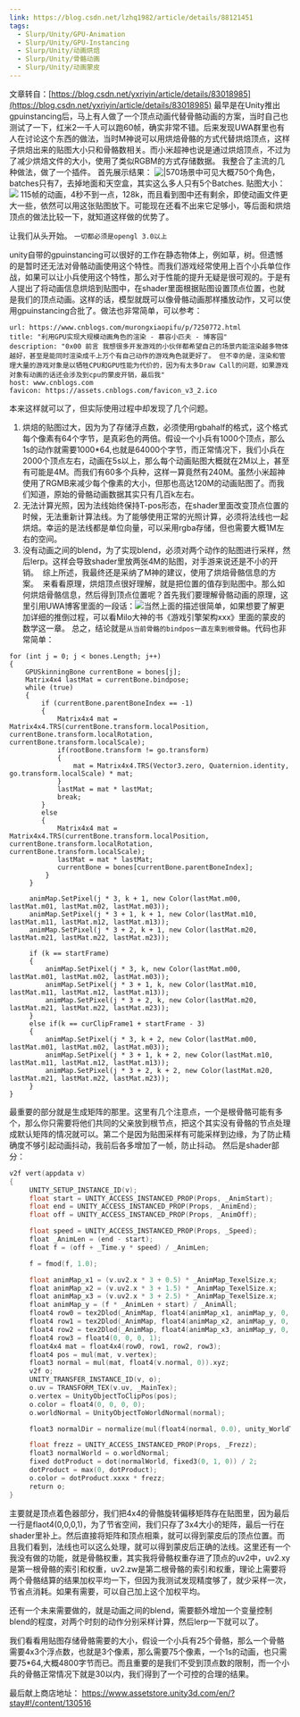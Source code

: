 ```yaml
---
link: https://blog.csdn.net/lzhq1982/article/details/88121451
tags:
  - Slurp/Unity/GPU-Animation
  - Slurp/Unity/GPU-Instancing
  - Slurp/Unity/动画烘焙
  - Slurp/Unity/骨骼动画
  - Slurp/Unity/动画蒙皮
---
```

文章转自：[https://blog.csdn.net/yxriyin/article/details/83018985](https://blog.csdn.net/yxriyin/article/details/83018985)
最早是在Unity推出gpuinstancing后，马上有人做了一个顶点动画代替骨骼动画的方案，当时自己也测试了一下，红米2一千人可以跑60帧，确实非常不错。后来发现UWA群里也有人在讨论这个东西的做法，当时M神说可以用烘焙骨骼的方式代替烘焙顶点，这样子烘焙出来的贴图大小只和骨骼数相关。而小米超神也说是通过烘焙顶点，不过为了减少烘焙文件的大小，使用了类似RGBM的方式存储数据。
我整合了主流的几种做法，做了一个插件。
首先展示结果：
![|570](https://i-blog.csdnimg.cn/blog_migrate/a18cc1114067fa41c337e1c8973c7d12.jpeg)场景中可见大概750个角色，batches只有7，去掉地面和天空盒，其实这么多人只有5个Batches.
贴图大小：
![](https://i-blog.csdnimg.cn/blog_migrate/103382c2eae404042d3fbf43d6c42ec0.png)
115帧的动画，4秒不到一点，128k，而且看到图中还有剩余，即使动画文件更大一些，依然可以用这张贴图放下。可能现在还看不出来它足够小，等后面和烘焙顶点的做法比较一下，就知道这样做的优势了。

让我们从头开始。
`一切都必须是opengl 3.0以上`

unity自带的gpuinstancing可以很好的工作在静态物体上，例如草，树。但遗憾的是暂时还无法对骨骼动画使用这个特性。而我们游戏经常使用上百个小兵单位作战，如果可以让小兵使用这个特性，那么对于性能的提升无疑是很可观的。于是有人提出了将动画信息烘焙到贴图中，在shader里面根据贴图设置顶点位置，也就是我们的顶点动画。这样的话，模型就既可以像骨骼动画那样播放动作，又可以使用gpuinstancing合批了。做法也非常简单，可以参考：
```cardlink
url: https://www.cnblogs.com/murongxiaopifu/p/7250772.html
title: "利用GPU实现大规模动画角色的渲染 - 慕容小匹夫 - 博客园"
description: "0x00 前言 我想很多开发游戏的小伙伴都希望自己的场景内能渲染越多物体越好，甚至是能同时渲染成千上万个有自己动作的游戏角色就更好了。 但不幸的是，渲染和管理大量的游戏对象是以牺牲CPU和GPU性能为代价的，因为有太多Draw Call的问题，如果游戏对象有动画的话还会涉及到cpu的蒙皮开销，最后我"
host: www.cnblogs.com
favicon: https://assets.cnblogs.com/favicon_v3_2.ico
```

本来这样就可以了，但实际使用过程中却发现了几个问题。
1. 烘焙的贴图过大，因为为了存储浮点数，必须使用rgbahalf的格式，这个格式每个像素有64个字节，是真彩色的两倍。假设一个小兵有1000个顶点，那么1s的动作就需要1000*64,也就是64000个字节，而正常情况下，我们小兵在2000个顶点左右，动画在5s以上，那么每个动画贴图大概就在2M以上，甚至有可能是4M。而我们有60多个兵种，这样一算竟然有240M。虽然小米超神使用了RGMB来减少每个像素的大小，但那也高达120M的动画贴图了。而我们知道，原始的骨骼动画数据其实只有几百k左右。
2. 无法计算光照，因为法线始终保持T-pos形态，在shader里面改变顶点位置的时候，无法重新计算法线。为了能够使用正常的光照计算，必须将法线也一起烘焙。幸运的是法线都是单位向量，可以采用rgba存储，但也需要大概1M左右的空间。
3. 没有动画之间的blend，为了实现blend，必须对两个动作的贴图进行采样，然后lerp。这样会导致shader里放两张4M的贴图，对手游来说还是不小的开销。
 综上所述，我最终还是采纳了M神的建议，使用了烘焙骨骼信息的方案。
 来看看原理，烘焙顶点很好理解，就是把位置的值存到贴图中。那么如何烘焙骨骼信息，然后得到顶点位置呢？首先我们要理解骨骼动画的原理，这里引用UWA博客里面的一段话：![](https://i-blog.csdnimg.cn/blog_migrate/24e2275c5ee828be8d45f4f842abf3fa.png)当然上面的描述很简单，如果想要了解更加详细的推倒过程，可以看Milo大神的书《游戏引擎架构xxx》里面的蒙皮的数学这一章。
总之，结论就是`从当前骨骼的bindpos一直左乘到根骨骼`。代码也非常简单：
```CSharp
for (int j = 0; j < bones.Length; j++)  
{
    GPUSkinningBone currentBone = bones[j];  
    Matrix4x4 lastMat = currentBone.bindpose;  
    while (true)  
    {
        if (currentBone.parentBoneIndex == -1)  
        {
            Matrix4x4 mat = Matrix4x4.TRS(currentBone.transform.localPosition, currentBone.transform.localRotation, currentBone.transform.localScale);  
            if(rootBone.transform != go.transform)  
            {
                mat = Matrix4x4.TRS(Vector3.zero, Quaternion.identity, go.transform.localScale) * mat;  
            }
            lastMat = mat * lastMat;  
            break;  
        }  
        else  
        {
            Matrix4x4 mat = Matrix4x4.TRS(currentBone.transform.localPosition, currentBone.transform.localRotation, currentBone.transform.localScale);  
            lastMat = mat * lastMat;  
            currentBone = bones[currentBone.parentBoneIndex];  
         }  
     }

     animMap.SetPixel(j * 3, k + 1, new Color(lastMat.m00, lastMat.m01, lastMat.m02, lastMat.m03));  
     animMap.SetPixel(j * 3 + 1, k + 1, new Color(lastMat.m10, lastMat.m11, lastMat.m12, lastMat.m13));  
     animMap.SetPixel(j * 3 + 2, k + 1, new Color(lastMat.m20, lastMat.m21, lastMat.m22, lastMat.m23));

     if (k == startFrame)  
     {
         animMap.SetPixel(j * 3, k, new Color(lastMat.m00, lastMat.m01, lastMat.m02, lastMat.m03));  
         animMap.SetPixel(j * 3 + 1, k, new Color(lastMat.m10, lastMat.m11, lastMat.m12, lastMat.m13));  
         animMap.SetPixel(j * 3 + 2, k, new Color(lastMat.m20, lastMat.m21, lastMat.m22, lastMat.m23));  
     }  
     else if(k == curClipFrame1 + startFrame - 3)  
     {
         animMap.SetPixel(j * 3, k + 2, new Color(lastMat.m00, lastMat.m01, lastMat.m02, lastMat.m03));  
         animMap.SetPixel(j * 3 + 1, k + 2, new Color(lastMat.m10, lastMat.m11, lastMat.m12, lastMat.m13));  
         animMap.SetPixel(j * 3 + 2, k + 2, new Color(lastMat.m20, lastMat.m21, lastMat.m22, lastMat.m23));  
     }
}  
```
最重要的部分就是生成矩阵的那里。这里有几个注意点，一个是根骨骼可能有多个，那么你只需要将他们共同的父亲放到根节点，把这个其实没有骨骼的节点处理成默认矩阵的情况就可以。第二个是因为贴图采样有可能采样到边缘，为了防止精确度不够引起动画抖动，我前后各多增加了一帧，防止抖动。
然后是shader部分：
```c
v2f vert(appdata v)  
{
     UNITY_SETUP_INSTANCE_ID(v);  
     float start = UNITY_ACCESS_INSTANCED_PROP(Props, _AnimStart);  
     float end = UNITY_ACCESS_INSTANCED_PROP(Props, _AnimEnd);  
     float off = UNITY_ACCESS_INSTANCED_PROP(Props, _AnimOff);

     float speed = UNITY_ACCESS_INSTANCED_PROP(Props, _Speed);  
     float _AnimLen = (end - start);  
     float f = (off + _Time.y * speed) / _AnimLen;

     f = fmod(f, 1.0);

     float animMap_x1 = (v.uv2.x * 3 + 0.5) * _AnimMap_TexelSize.x;  
     float animMap_x2 = (v.uv2.x * 3 + 1.5) * _AnimMap_TexelSize.x;  
     float animMap_x3 = (v.uv2.x * 3 + 2.5) * _AnimMap_TexelSize.x;  
     float animMap_y = (f * _AnimLen + start) / _AnimAll;  
     float4 row0 = tex2Dlod(_AnimMap, float4(animMap_x1, animMap_y, 0, 0));  
     float4 row1 = tex2Dlod(_AnimMap, float4(animMap_x2, animMap_y, 0, 0));  
     float4 row2 = tex2Dlod(_AnimMap, float4(animMap_x3, animMap_y, 0, 0));  
     float4 row3 = float4(0, 0, 0, 1);  
     float4x4 mat = float4x4(row0, row1, row2, row3);  
     float4 pos = mul(mat, v.vertex);  
     float3 normal = mul(mat, float4(v.normal, 0)).xyz;  
     v2f o;  
     UNITY_TRANSFER_INSTANCE_ID(v, o);  
     o.uv = TRANSFORM_TEX(v.uv, _MainTex);  
     o.vertex = UnityObjectToClipPos(pos);  
     o.color = float4(0, 0, 0, 0);  
     o.worldNormal = UnityObjectToWorldNormal(normal);

     float3 normalDir = normalize(mul(float4(normal, 0.0), unity_WorldToObject).xyz);

     float frezz = UNITY_ACCESS_INSTANCED_PROP(Props, _Frezz);  
     float3 normalWorld = o.worldNormal;  
     fixed dotProduct = dot(normalWorld, fixed3(0, 1, 0)) / 2;  
     dotProduct = max(0, dotProduct);  
     o.color = dotProduct.xxxx * frezz;  
     return o;  
}  
```
主要就是顶点着色器部分，我们把4x4的骨骼旋转偏移矩阵存在贴图里，因为最后一行是flaot4(0,0,0,1)，为了节省空间，我们只存了3x4大小的矩阵，最后一行在shader里补上。然后直接将矩阵和顶点相乘，就可以得到蒙皮后的顶点位置。而且我们看到，法线也可以这么处理，就可以得到蒙皮后正确的法线。这里还有一个我没有做的功能，就是骨骼权重，其实我将骨骼权重存进了顶点的uv2中，uv2.xy是第一根骨骼的索引和权重，uv2.zw是第二根骨骼的索引和权重，理论上需要将两个骨骼结算的结果加权平均一下，但因为我测试发现精度够了，就少采样一次，节省点消耗。如果有需要，可以自己加上这个加权平均。

还有一个未来需要做的，就是动画之间的blend，需要额外增加一个变量控制blend的程度，对两个时刻的动作分别采样计算，然后lerp一下就可以了。

我们看看用贴图存储骨骼需要的大小，假设一个小兵有25个骨骼，那么一个骨骼需要4x3个浮点数，也就是3个像素，那么需要75个像素，一个1s的动画，也只需要75*64,大概4800字节而已。而且重要的是我们不受到顶点数的限制，而一个小兵的骨骼正常情况下就是30以内，我们得到了一个可控的合理的结果。

最后献上商店地址：
https://www.assetstore.unity3d.com/en/?stay#!/content/130516